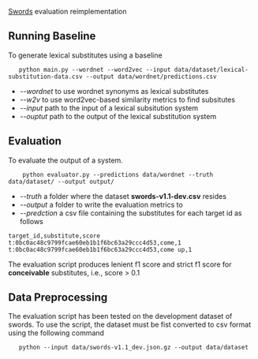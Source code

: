 [Swords](https://github.com/p-lambda/swords#evaluating-new-lexical-substitution-methods-on-swords) evaluation reimplementation
## Running Baseline
To generate lexical substitutes using a baseline
```
   python main.py --wordnet --word2vec --input data/dataset/lexical-substitution-data.csv --output data/wordnet/predictions.csv
```
   * *--wordnet*       to use wordnet synonyms as lexical substitutes
   * *--w2v*          to use word2vec-based similarity metrics to find subsitutes
   * *--input*         path to the input of a lexical subsitution system 
   * *--ouptut*        path to the output of the lexical substitution system  

## Evaluation
 To evaluate the output of a system. 
   
```
    python evaluator.py --predictions data/wordnet --truth data/dataset/ --output output/
``` 
* *--truth* a folder where the dataset **swords-v1.1-dev.csv** resides
* *--output* a folder to write the evaluation metrics to 
* *--predction* a csv file containing the substitutes for each target id as follows

```
target_id,substitute,score
t:0bc0ac48c9799fcae60eb1b1f6bc63a29ccc4d53,come,1
t:0bc0ac48c9799fcae60eb1b1f6bc63a29ccc4d53,come up,1

```
The evaluation script produces lenient f1 score and strict f1 score for **conceivable** substitutes, i.e., score > 0.1

## Data Preprocessing
The evaluation script has been tested on the development dataset of swords. To use the script, the dataset must be 
fist converted to csv format using the following command

```
   python --input data/swords-v1.1_dev.json.gz --output data/dataset 
```


